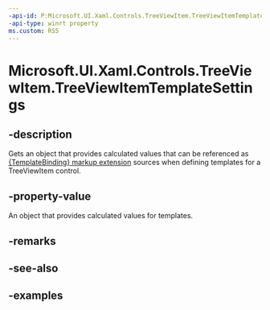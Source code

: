 ```yaml
---
-api-id: P:Microsoft.UI.Xaml.Controls.TreeViewItem.TreeViewItemTemplateSettings
-api-type: winrt property
ms.custom: RS5
---
```

<!-- Property syntax.
public TreeViewItemTemplateSettings TreeViewItemTemplateSettings { get; }
-->

# Microsoft.UI.Xaml.Controls.TreeViewItem.TreeViewItemTemplateSettings


## -description

Gets an object that provides calculated values that can be referenced as [{TemplateBinding} markup extension](https://docs.microsoft.com/windows/uwp/xaml-platform/templatebinding-markup-extension) sources when defining templates for a TreeViewItem control.


## -property-value

An object that provides calculated values for templates.


## -remarks


## -see-also


## -examples


